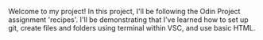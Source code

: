 Welcome to my project! In this project, I'll be following the Odin Project assignment 'recipes'. I'll be demonstrating that I've learned how to set up git, create files and folders using terminal within VSC, and use basic HTML.
